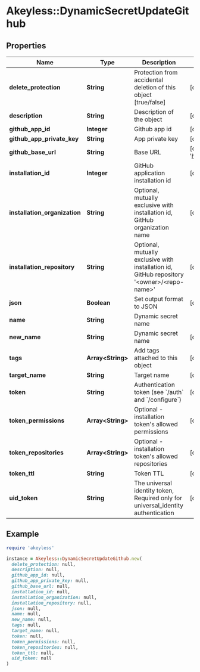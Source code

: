 # Akeyless::DynamicSecretUpdateGithub

## Properties

| Name | Type | Description | Notes |
| ---- | ---- | ----------- | ----- |
| **delete_protection** | **String** | Protection from accidental deletion of this object [true/false] | [optional] |
| **description** | **String** | Description of the object | [optional] |
| **github_app_id** | **Integer** | Github app id | [optional] |
| **github_app_private_key** | **String** | App private key | [optional] |
| **github_base_url** | **String** | Base URL | [optional][default to &#39;https://api.github.com/&#39;] |
| **installation_id** | **Integer** | GitHub application installation id | [optional] |
| **installation_organization** | **String** | Optional, mutually exclusive with installation id, GitHub organization name | [optional] |
| **installation_repository** | **String** | Optional, mutually exclusive with installation id, GitHub repository &#39;&lt;owner&gt;/&lt;repo-name&gt;&#39; | [optional] |
| **json** | **Boolean** | Set output format to JSON | [optional][default to false] |
| **name** | **String** | Dynamic secret name |  |
| **new_name** | **String** | Dynamic secret name | [optional] |
| **tags** | **Array&lt;String&gt;** | Add tags attached to this object | [optional] |
| **target_name** | **String** | Target name | [optional] |
| **token** | **String** | Authentication token (see &#x60;/auth&#x60; and &#x60;/configure&#x60;) | [optional] |
| **token_permissions** | **Array&lt;String&gt;** | Optional - installation token&#39;s allowed permissions | [optional] |
| **token_repositories** | **Array&lt;String&gt;** | Optional - installation token&#39;s allowed repositories | [optional] |
| **token_ttl** | **String** | Token TTL | [optional][default to &#39;60m&#39;] |
| **uid_token** | **String** | The universal identity token, Required only for universal_identity authentication | [optional] |

## Example

```ruby
require 'akeyless'

instance = Akeyless::DynamicSecretUpdateGithub.new(
  delete_protection: null,
  description: null,
  github_app_id: null,
  github_app_private_key: null,
  github_base_url: null,
  installation_id: null,
  installation_organization: null,
  installation_repository: null,
  json: null,
  name: null,
  new_name: null,
  tags: null,
  target_name: null,
  token: null,
  token_permissions: null,
  token_repositories: null,
  token_ttl: null,
  uid_token: null
)
```

